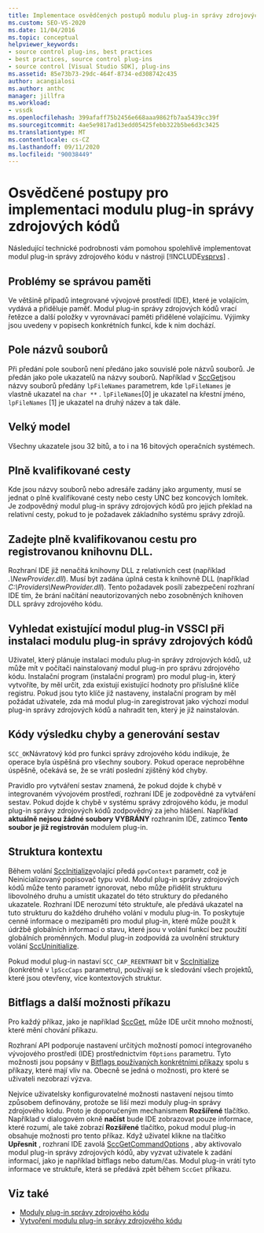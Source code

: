 ```yaml
---
title: Implementace osvědčených postupů modulu plug-in správy zdrojových kódů
ms.custom: SEO-VS-2020
ms.date: 11/04/2016
ms.topic: conceptual
helpviewer_keywords:
- source control plug-ins, best practices
- best practices, source control plug-ins
- source control [Visual Studio SDK], plug-ins
ms.assetid: 85e73b73-29dc-464f-8734-ed308742c435
author: acangialosi
ms.author: anthc
manager: jillfra
ms.workload:
- vssdk
ms.openlocfilehash: 399afaff75b2456e668aaa9862fb7aa5439cc39f
ms.sourcegitcommit: 4ae5e9817ad13edd05425febb322b5be6d3c3425
ms.translationtype: MT
ms.contentlocale: cs-CZ
ms.lasthandoff: 09/11/2020
ms.locfileid: "90038449"
---
```

# <a name="best-practices-for-implementing-a-source-control-plug-in"></a>Osvědčené postupy pro implementaci modulu plug-in správy zdrojových kódů
Následující technické podrobnosti vám pomohou spolehlivě implementovat modul plug-in správy zdrojového kódu v nástroji [!INCLUDE[vsprvs](../code-quality/includes/vsprvs_md.md)] .

## <a name="memory-management-issues"></a>Problémy se správou paměti
 Ve většině případů integrované vývojové prostředí (IDE), které je volajícím, vydává a přiděluje paměť. Modul plug-in správy zdrojových kódů vrací řetězce a další položky v vyrovnávací paměti přidělené volajícímu. Výjimky jsou uvedeny v popisech konkrétních funkcí, kde k nim dochází.

## <a name="arrays-of-file-names"></a>Pole názvů souborů
 Při předání pole souborů není předáno jako souvislé pole názvů souborů. Je předán jako pole ukazatelů na názvy souborů. Například v [SccGet](../extensibility/sccget-function.md)jsou názvy souborů předány `lpFileNames` parametrem, kde `lpFileNames` je vlastně ukazatel na `char **` . `lpFileNames`[0] je ukazatel na křestní jméno, `lpFileNames` [1] je ukazatel na druhý název a tak dále.

## <a name="large-model"></a>Velký model
 Všechny ukazatele jsou 32 bitů, a to i na 16 bitových operačních systémech.

## <a name="fully-qualified-paths"></a>Plně kvalifikované cesty
 Kde jsou názvy souborů nebo adresáře zadány jako argumenty, musí se jednat o plně kvalifikované cesty nebo cesty UNC bez koncových lomítek. Je zodpovědný modul plug-in správy zdrojových kódů pro jejich překlad na relativní cesty, pokud to je požadavek základního systému správy zdrojů.

## <a name="specify-a-fully-qualified-path-for-the-registered-dll"></a>Zadejte plně kvalifikovanou cestu pro registrovanou knihovnu DLL.
 Rozhraní IDE již nenačítá knihovny DLL z relativních cest (například *.\NewProvider.dll*). Musí být zadána úplná cesta k knihovně DLL (například *C:\Providers\NewProvider.dll*). Tento požadavek posílí zabezpečení rozhraní IDE tím, že brání načítání neautorizovaných nebo zosobněných knihoven DLL správy zdrojového kódu.

## <a name="check-for-an-existing-vssci-plug-in-when-you-install-your-source-control-plug-in"></a>Vyhledat existující modul plug-in VSSCI při instalaci modulu plug-in správy zdrojových kódů
 Uživatel, který plánuje instalaci modulu plug-in správy zdrojových kódů, už může mít v počítači nainstalovaný modul plug-in pro správu zdrojového kódu. Instalační program (instalační program) pro modul plug-in, který vytvoříte, by měl určit, zda existují existující hodnoty pro příslušné klíče registru. Pokud jsou tyto klíče již nastaveny, instalační program by měl požádat uživatele, zda má modul plug-in zaregistrovat jako výchozí modul plug-in správy zdrojových kódů a nahradit ten, který je již nainstalován.

## <a name="error-result-codes-and-reporting"></a>Kódy výsledku chyby a generování sestav
 `SCC_OK`Návratový kód pro funkci správy zdrojového kódu indikuje, že operace byla úspěšná pro všechny soubory. Pokud operace neproběhne úspěšně, očekává se, že se vrátí poslední zjištěný kód chyby.

 Pravidlo pro vytváření sestav znamená, že pokud dojde k chybě v integrovaném vývojovém prostředí, rozhraní IDE je zodpovědné za vytváření sestav. Pokud dojde k chybě v systému správy zdrojového kódu, je modul plug-in správy zdrojových kódů zodpovědný za jeho hlášení. Například **aktuálně nejsou žádné soubory VYBRÁNY** rozhraním IDE, zatímco **Tento soubor je již registrován** modulem plug-in.

## <a name="the-context-structure"></a>Struktura kontextu
 Během volání [SccInitialize](../extensibility/sccinitialize-function.md)volající předá `ppvContext` parametr, což je Neinicializovaný popisovač typu void. Modul plug-in správy zdrojových kódů může tento parametr ignorovat, nebo může přidělit strukturu libovolného druhu a umístit ukazatel do této struktury do předaného ukazatele. Rozhraní IDE nerozumí této struktuře, ale předává ukazatel na tuto strukturu do každého druhého volání v modulu plug-in. To poskytuje cenné informace o mezipaměti pro modul plug-in, které může použít k údržbě globálních informací o stavu, které jsou v volání funkcí bez použití globálních proměnných. Modul plug-in zodpovídá za uvolnění struktury volání [SccUninitialize](../extensibility/sccuninitialize-function.md).

 Pokud modul plug-in nastaví `SCC_CAP_REENTRANT` bit v [SccInitialize](../extensibility/sccinitialize-function.md) (konkrétně v `lpSccCaps` parametru), používají se k sledování všech projektů, které jsou otevřeny, více kontextových struktur.

## <a name="bitflags-and-other-command-options"></a>Bitflags a další možnosti příkazu
 Pro každý příkaz, jako je například [SccGet](../extensibility/sccget-function.md), může IDE určit mnoho možností, které mění chování příkazu.

 Rozhraní API podporuje nastavení určitých možností pomocí integrovaného vývojového prostředí (IDE) prostřednictvím `fOptions` parametru. Tyto možnosti jsou popsány v [Bitflags používaných konkrétními příkazy](../extensibility/bitflags-used-by-specific-commands.md) spolu s příkazy, které mají vliv na. Obecně se jedná o možnosti, pro které se uživateli nezobrazí výzva.

 Nejvíce uživatelsky konfigurovatelné možnosti nastavení nejsou tímto způsobem definovány, protože se liší mezi moduly plug-in správy zdrojového kódu. Proto je doporučeným mechanismem **Rozšířené** tlačítko. Například v dialogovém okně **načíst** bude IDE zobrazovat pouze informace, které rozumí, ale také zobrazí **Rozšířené** tlačítko, pokud modul plug-in obsahuje možnosti pro tento příkaz. Když uživatel klikne na tlačítko **Upřesnit** , rozhraní IDE zavolá [SccGetCommandOptions](../extensibility/sccgetcommandoptions-function.md) , aby aktivovalo modul plug-in správy zdrojových kódů, aby vyzvat uživatele k zadání informací, jako je například bitflags nebo datum/čas. Modul plug-in vrátí tyto informace ve struktuře, která se předává zpět během `SccGet` příkazu.

## <a name="see-also"></a>Viz také
- [Moduly plug-in správy zdrojového kódu](../extensibility/source-control-plug-ins.md)
- [Vytvoření modulu plug-in správy zdrojového kódu](../extensibility/internals/creating-a-source-control-plug-in.md)
